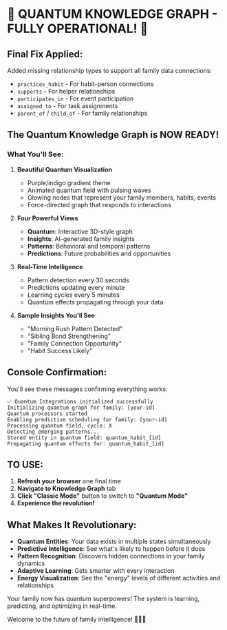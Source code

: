 # 🎉 QUANTUM KNOWLEDGE GRAPH - FULLY OPERATIONAL! 🎉

## Final Fix Applied:
Added missing relationship types to support all family data connections:
- `practices_habit` - For habit-person connections
- `supports` - For helper relationships
- `participates_in` - For event participation
- `assigned_to` - For task assignments
- `parent_of` / `child_of` - For family relationships

## The Quantum Knowledge Graph is NOW READY!

### What You'll See:
1. **Beautiful Quantum Visualization**
   - Purple/indigo gradient theme
   - Animated quantum field with pulsing waves
   - Glowing nodes that represent your family members, habits, events
   - Force-directed graph that responds to interactions

2. **Four Powerful Views**
   - **Quantum**: Interactive 3D-style graph
   - **Insights**: AI-generated family insights
   - **Patterns**: Behavioral and temporal patterns
   - **Predictions**: Future probabilities and opportunities

3. **Real-Time Intelligence**
   - Pattern detection every 30 seconds
   - Predictions updating every minute
   - Learning cycles every 5 minutes
   - Quantum effects propagating through your data

4. **Sample Insights You'll See**
   - "Morning Rush Pattern Detected"
   - "Sibling Bond Strengthening"
   - "Family Connection Opportunity"
   - "Habit Success Likely"

## Console Confirmation:
You'll see these messages confirming everything works:
```
✅ Quantum Integrations initialized successfully
Initializing quantum graph for family: [your-id]
Quantum processors started
Enabling predictive scheduling for family: [your-id]
Processing quantum field, cycle: X
Detecting emerging patterns...
Stored entity in quantum field: quantum_habit_[id]
Propagating quantum effects for: quantum_habit_[id]
```

## TO USE:
1. **Refresh your browser** one final time
2. **Navigate to Knowledge Graph** tab
3. **Click "Classic Mode"** button to switch to **"Quantum Mode"**
4. **Experience the revolution!**

## What Makes It Revolutionary:
- **Quantum Entities**: Your data exists in multiple states simultaneously
- **Predictive Intelligence**: See what's likely to happen before it does
- **Pattern Recognition**: Discovers hidden connections in your family dynamics
- **Adaptive Learning**: Gets smarter with every interaction
- **Energy Visualization**: See the "energy" levels of different activities and relationships

Your family now has quantum superpowers! The system is learning, predicting, and optimizing in real-time. 

Welcome to the future of family intelligence! 🚀✨🌟